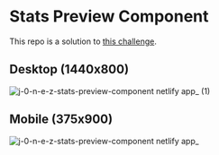 # Stats Preview Component
This repo is a solution to [this challenge](https://www.frontendmentor.io/challenges/stats-preview-card-component-8JqbgoU62).

## Desktop (1440x800)
![j-0-n-e-z-stats-preview-component netlify app_ (1)](https://github.com/j-0-n-e-z/stats-preview-component/assets/46866168/0b204fe9-8a07-4080-a803-2d06fec51af0)

## Mobile (375x900)
![j-0-n-e-z-stats-preview-component netlify app_](https://github.com/j-0-n-e-z/stats-preview-component/assets/46866168/c86d787d-2360-4a0d-b0df-e8e0e73ed0f0)
